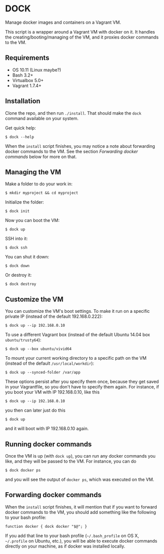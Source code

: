 DOCK
====

Manage docker images and containers on a Vagrant VM.

This script is a wrapper around a Vagrant VM with docker on it. It handles the creating/booting/managing of the VM, and it proxies docker commands to the VM.


Requirements
------------

* OS 10.11 (Linux maybe?)
* Bash 3.2+
* Virtualbox 5.0+
* Vagrant 1.7.4+


Installation
------------

Clone the repo, and then run `./install`. That should make 
the `dock` command available on your system. 

Get quick help:

    $ dock --help

When the `install` script finishes, you may notice a note about 
forwarding docker commands to the VM. See the section *Forwarding
docker commands* below for more on that.


Managing the VM
---------------

Make a folder to do your work in:

    $ mkdir myproject && cd myproject

Initialize the folder:

    $ dock init

Now you can boot the VM:

    $ dock up

SSH into it:

    $ dock ssh

You can shut it down:

    $ dock down

Or destroy it:

    $ dock destroy


Customize the VM
----------------

You can customize the VM's boot settings. To make it run on a 
specific private IP (instead of the default 192.168.0.222):

    $ dock up --ip 192.168.0.10

To use a different Vagrant box (instead of the default 
Ubuntu 14.04 box `ubuntu/trusty64`):

    $ dock up --box ubuntu/vivid64

To mount your current working directory to a specific path 
on the VM (instead of the default `/usr/local/workdir`):

    $ dock up --synced-folder /var/app

These options persist after you specify them once, because they get
saved in your Vagrantfile, so you don't have to specify them again. 
For instance, if you boot your VM with IP 192.168.0.10, like this

    $ dock up --ip 192.168.0.10

you then can later just do this

    $ dock up

and it will boot with IP 192.168.0.10 again.


Running docker commands
-----------------------

Once the VM is up (with `dock up`), you can run any docker commands
you like, and they will be passed to the VM. For instance, you can
do

    $ dock docker ps

and you will see the output of `docker ps`, which was executed on
the VM.


Forwarding docker commands
--------------------------

When the `install` script finishes, it will mention that if you want to 
forward docker commands to the VM, you should add something like the
following to your bash profile:

    function docker { dock docker "$@"; }

If you add that line to your bash profile (`~/.bash_profile` on OS X, 
`~/.profile` on Ubuntu, etc.), you will be able to execute docker commands
directly on your machine, as if docker was installed locally.
